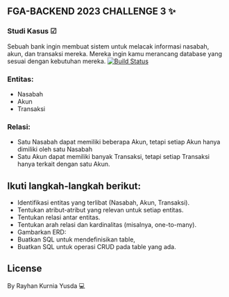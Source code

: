 ## FGA-BACKEND 2023 CHALLENGE 3 ✨

### Studi Kasus ☑
Sebuah bank ingin membuat sistem untuk melacak informasi nasabah, akun, dan transaksi mereka. Mereka ingin kamu merancang database yang sesuai dengan kebutuhan mereka.
[![Build Status](https://media.licdn.com/dms/image/D4D12AQHK_E6VQdQ6ew/article-cover_image-shrink_720_1280/0/1693575956473?e=2147483647&v=beta&t=RTm9s17iPYRT309el-tN5TFE8uHbvc86jkK7PUkuzTY)](https://github.com/rayhanky31)
### Entitas:
 - Nasabah
 - Akun
 - Transaksi
### Relasi:
- Satu Nasabah dapat memiliki beberapa Akun, tetapi setiap Akun hanya dimiliki oleh satu Nasabah
- Satu Akun dapat memiliki banyak Transaksi, tetapi setiap Transaksi hanya terkait dengan satu Akun.

## Ikuti langkah-langkah berikut: 

- Identifikasi entitas yang terlibat (Nasabah, Akun, Transaksi).
- Tentukan atribut-atribut yang relevan untuk setiap entitas.
- Tentukan relasi antar entitas.
- Tentukan arah relasi dan kardinalitas (misalnya, one-to-many).
- Gambarkan ERD:
- Buatkan SQL untuk mendefinisikan table,
- Buatkan SQL untuk operasi CRUD pada table yang ada.
## License
By Rayhan Kurnia Yusda 💻

[//]: # (These are reference links used in the body of this note and get stripped out when the markdown processor does its job. There is no need to format nicely because it shouldn't be seen. Thanks SO - http://stackoverflow.com/questions/4823468/store-comments-in-markdown-syntax)

   [dill]: <https://github.com/joemccann/dillinger>
   [git-repo-url]: <https://github.com/joemccann/dillinger.git>
   [john gruber]: <http://daringfireball.net>
   [df1]: <http://daringfireball.net/projects/markdown/>
   [markdown-it]: <https://github.com/markdown-it/markdown-it>
   [Ace Editor]: <http://ace.ajax.org>
   [node.js]: <http://nodejs.org>
   [Twitter Bootstrap]: <http://twitter.github.com/bootstrap/>
   [jQuery]: <http://jquery.com>
   [@tjholowaychuk]: <http://twitter.com/tjholowaychuk>
   [express]: <http://expressjs.com>
   [AngularJS]: <http://angularjs.org>
   [Gulp]: <http://gulpjs.com>

   [PlDb]: <https://github.com/joemccann/dillinger/tree/master/plugins/dropbox/README.md>
   [PlGh]: <https://github.com/joemccann/dillinger/tree/master/plugins/github/README.md>
   [PlGd]: <https://github.com/joemccann/dillinger/tree/master/plugins/googledrive/README.md>
   [PlOd]: <https://github.com/joemccann/dillinger/tree/master/plugins/onedrive/README.md>
   [PlMe]: <https://github.com/joemccann/dillinger/tree/master/plugins/medium/README.md>
   [PlGa]: <https://github.com/RahulHP/dillinger/blob/master/plugins/googleanalytics/README.md>
